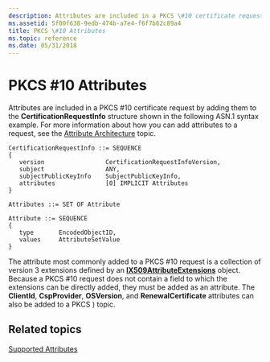```yaml
---
description: Attributes are included in a PKCS \#10 certificate request by adding them to the CertificationRequestInfo structure shown in the following ASN.1 syntax example.
ms.assetid: 5f00f638-9edb-474b-a7e4-f6f7b62c89a4
title: PKCS \#10 Attributes
ms.topic: reference
ms.date: 05/31/2018
---
```


# PKCS \#10 Attributes

Attributes are included in a PKCS \#10 certificate request by adding them to the **CertificationRequestInfo** structure shown in the following ASN.1 syntax example. For more information about how you can add attributes to a request, see the [Attribute Architecture](attribute-architecture.md) topic.

``` syntax
CertificationRequestInfo ::= SEQUENCE 
{
   version                 CertificationRequestInfoVersion,
   subject                 ANY,
   subjectPublicKeyInfo    SubjectPublicKeyInfo,
   attributes              [0] IMPLICIT Attributes
}

Attributes ::= SET OF Attribute

Attribute ::= SEQUENCE 
{
   type       EncodedObjectID,
   values     AttributeSetValue
}
```

The attribute most commonly added to a PKCS \#10 request is a collection of version 3 extensions defined by an [**IX509AttributeExtensions**](/windows/desktop/api/CertEnroll/nn-certenroll-ix509attributeextensions) object. Because a PKCS \#10 request does not contain a field to which the extensions can be directly added, they must be added as an attribute. The **ClientId**, **CspProvider**, **OSVersion**, and **RenewalCertificate** attributes can also be added to a PKCS ) topic.

## Related topics

<dl> <dt>

[Supported Attributes](supported-attributes.md)
</dt> </dl>

 

 



